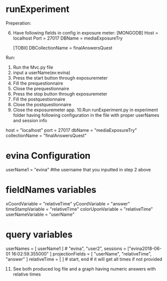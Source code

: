 # runExperiment

Preperation:

6. Have following fields in config in exposure meter:
    [MONGODB]
    Host = localhost
    Port = 27017
    DBName = mediaExposureTry
    
    [TOBII]
    DBCollectionName = finalAnswersQuest

Run:
1. Run the Mvc.py file
2. input a userName(ex:evina)
3. Press the start button through exposuremeter
4. Fill the prequestionnaire
5. Close the prequestionnaire
6. Press the stop button through exposuremeter
7. Fill the postquestionnaire
8. Close the postquestionnaire
9. Close the exposuremeter app. 
10.Run runExperiment.py in experiment folder having following configuration in the file with proper userNames and session info

host = "localhost"
port = 27017
dbName = "mediaExposureTry"
collectionName = "finalAnswersQuest"


# evina Configuration
userName1 = "evina" #the username that you inputted in step 2 above

# fieldNames variables
xCoordVariable = "relativeTime"
yCoordVariable = "answer"
timeStampVariable = "relativeTime"
colorUponVariable = "relativeTime"
userNameVariable = "userName"

# query variables
userNames = [ userName1 ] # "evina", "user2",
sessions = ["evina2018-06-01 16:02:59.355000" ]
projectionFields = [ "userName", "relativeTime", "answer" ]
relativeTime = [ ] # start, end # it will get all times if not provided

11. See both produced log file and a graph having numeric answers with relative times